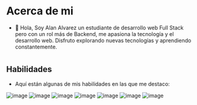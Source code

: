 # Acerca de mi

- 👋 Hola, Soy Alan Alvarez un estudiante de desarrollo web Full Stack pero con un rol más de Backend, me apasiona la tecnología y el desarrollo web. Disfruto explorando nuevas tecnologías y aprendiendo constantemente.


#

## Habilidades

- Aquí están algunas de mis habilidades en las que me destaco:

![image](https://github.com/Zequiel92/Zequiel92/assets/89278117/38eed06e-ffd7-4d8e-a8a4-f6458c74b1c3) ![image](https://github.com/Zequiel92/Zequiel92/assets/89278117/e7dfc217-6c6c-4be5-a2cd-af3e50ef2c5c) ![image](https://github.com/Zequiel92/Zequiel92/assets/89278117/f06f125d-4c83-4a18-be8b-875db3668547) ![image](https://github.com/Zequiel92/Zequiel92/assets/89278117/a17599b5-5f49-40b0-9276-9fca903b42f6) ![image](https://github.com/Zequiel92/Zequiel92/assets/89278117/5c21a668-0832-4c4c-ad79-f23ccb6c39e2) ![image](https://github.com/Zequiel92/Zequiel92/assets/89278117/55cda56f-75b0-4247-9ef1-bd3a3a5fb9c5) ![image](https://github.com/Zequiel92/Zequiel92/assets/89278117/bfae2012-455c-4c81-a065-14916e35742c)



